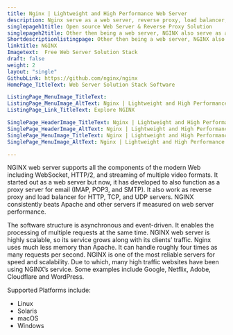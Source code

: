 ```yaml
---
title: Nginx | Lightweight and High Performance Web Server
description: Nginx serve as a web server, reverse proxy, load balancer, mail proxy and HTTP cache. Its known for high scalability, performance and security.
singlepageh1title: Open source Web Server & Reverse Proxy Solution
singlepageh2title: Other then being a web server, NGINX also serve as a reverse proxy, load balancer and HTTP cache. Its known for high scalability, performance and security.
Shortdescriptionlistingpage: Other then being a web server, NGINX also serve as a reverse proxy, load balancer and HTTP cache. Its known for high scalability, performance and security.
linktitle: NGINX
Imagetext:  Free Web Server Solution Stack
draft: false
weight: 2
layout: "single"
GithubLink: https://github.com/nginx/nginx
HomePage_TitleText: Web Server Solution Stack Software

ListingPage_MenuImage_TitleText: 
ListingPage_MenuImage_AltText: Nginx | Lightweight and High Performance Web Server
ListingPage_Link_TitleText: Explore NGINX

SinglePage_HeaderImage_TitleText: Nginx | Lightweight and High Performance Web Server
SinglePage_HeaderImage_AltText: Nginx | Lightweight and High Performance Web Server
SinglePage_MenuImage_TitleText: Nginx | Lightweight and High Performance Web Server
SinglePage_MenuImage_AltText: Nginx | Lightweight and High Performance Web Server

---
```


NGINX web server supports all the components of the modern Web including WebSocket, HTTP/2, and streaming of multiple video formats. It started out as a web server but now, it has developed to also function as a proxy server for email (IMAP, POP3, and SMTP). It also work as reverse proxy and load balancer for HTTP, TCP, and UDP servers. NGINX consistently beats Apache and other servers if measured on web server performance.

The software structure is asynchronous and event-driven. It enables the processing of multiple requests at the same time. NGINX web server is highly scalable, so its service grows along with its clients’ traffic. Nginx uses much less memory than Apache. It can handle roughly four times as many requests per second. NGINX is one of the most reliable servers for speed and scalability. Due to which, many high traffic websites have been using NGINX’s service. Some examples include Google, Netflix, Adobe, Cloudflare and WordPress.

Supported Platforms include:

- Linux
- Solaris
- macOS
- Windows
 